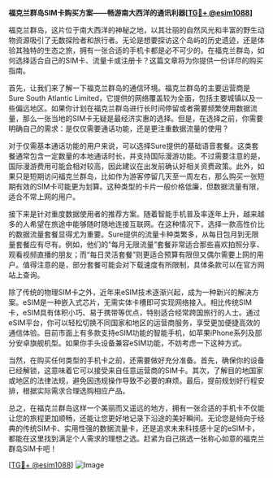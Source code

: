 **福克兰群岛SIM卡购买方案——畅游南大西洋的通讯利器[[TG💪+ @esim1088](https://t.me/s/esim1088)]**

福克兰群岛，这片位于南大西洋的神秘之地，以其壮丽的自然风光和丰富的野生动物资源吸引了无数探险者和旅行者。无论是想要探访这个岛屿的历史遗迹，还是体验其独特的生态之旅，拥有一张合适的手机卡都是必不可少的。在福克兰群岛，如何选择适合自己的SIM卡、流量卡或注册卡？这篇文章将为你提供一份详尽的购买指南。

首先，让我们来了解一下福克兰群岛的通信环境。福克兰群岛的主要运营商是Sure South Atlantic Limited，它提供的网络覆盖较为全面，包括主要城镇以及一些偏远地区。如果你计划在福克兰群岛进行长时间停留或者需要频繁使用数据流量，那么一张当地的SIM卡无疑是最经济实惠的选择。但是，在选择之前，你需要明确自己的需求：是仅仅需要通话功能，还是更注重数据流量的使用？

对于仅需基本通话功能的用户来说，可以选择Sure提供的基础语音套餐。这类套餐通常包含一定数量的本地通话时长，并支持国际漫游功能。不过需要注意的是，国际漫游费用可能会相对较高，因此建议在出发前确认好相关资费政策。此外，如果只是短期访问福克兰群岛，比如作为游客停留几天至一周左右，那么购买一张短期有效的SIM卡可能更为划算。这种类型的卡片一般价格低廉，但数据流量有限，适合不常上网的用户。

接下来是针对重度数据使用者的推荐方案。随着智能手机普及率逐年上升，越来越多的人希望在旅途中能够随时随地连接互联网。在这种情况下，选择一款高性价比的数据流量套餐显得尤为重要。Sure提供的流量卡种类繁多，从每日包月到无限量套餐应有尽有。例如，他们的“每月无限流量”套餐非常适合那些喜欢拍照分享、观看视频直播的朋友；而“每日灵活套餐”则更适合预算有限但又偶尔需要上网的用户。值得注意的是，部分套餐可能会对下载速度有所限制，具体条款可以在官方网站上查询。

除了传统的物理SIM卡之外，近年来eSIM技术逐渐兴起，成为一种新兴的解决方案。eSIM是一种嵌入式芯片，无需实体卡槽即可实现网络接入。相比传统SIM卡，eSIM具有体积小巧、易于携带等优点，特别适合经常跨国旅行的人士。通过eSIM平台，你可以轻松切换不同国家和地区的运营商服务，享受更加便捷高效的通信体验。目前市面上有多款支持eSIM功能的智能手机，如苹果iPhone系列及部分安卓旗舰机型。如果你手头设备兼容eSIM功能，不妨考虑一下这种方式。

当然，在购买任何类型的手机卡之前，还需要做好充分准备。首先，确保你的设备已经解锁，这意味着它可以接受来自任意运营商的SIM卡。其次，了解目的地国家或地区的法律法规，避免因违规操作导致不必要的麻烦。最后，提前规划好行程安排，根据实际需求合理选购相应产品。

总之，在福克兰群岛这样一个美丽而又遥远的地方，拥有一张合适的手机卡不仅能让您的旅程更加顺畅，还能让您更好地记录下沿途的美好瞬间。无论您是倾向于经典的传统SIM卡、实用性强的数据流量卡，还是追求未来科技感十足的eSIM卡，都能在这里找到满足个人需求的理想之选。赶紧为自己挑选一张称心如意的福克兰群岛SIM卡吧！

[[TG💪+ @esim1088](https://t.me/s/esim1088)] 
![Image](https://i.postimg.cc/4NQfJmqS/Snipaste-2025-05-13-00-14-12.png)